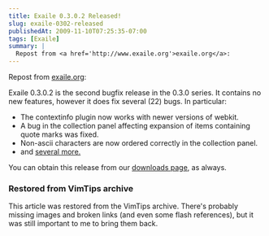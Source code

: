 ```yaml
---
title: Exaile 0.3.0.2 Released!
slug: exaile-0302-released
publishedAt: 2009-11-10T07:25:35-07:00
tags: [Exaile]
summary: |
  Repost from <a href='http://www.exaile.org'>exaile.org</a>:
---
```

<p>Repost from <a href='http://www.exaile.org'>exaile.org</a>:</p>

<p>Exaile 0.3.0.2 is the second bugfix release in the 0.3.0 series. It contains
no new features, however it does fix several (22) bugs. In particular:</p>

<ul>
<li>The contextinfo plugin now works with newer versions of webkit.</li>
<li>A bug in the collection panel affecting expansion of items containing quote
marks was fixed.</li>
<li>Non-ascii characters are now ordered correctly in the collection
panel.</li>
<li>and <a href="https://launchpad.net/exaile/0.3.0/0.3.0.2">several
more.</a></li>
</ul>

<p>You can obtain this release from our <a
href="http://www.exaile.org/downloads">downloads page</a>, as always. </p>

<div class="restored-from-archive">
  <h3>Restored from VimTips archive</h3>
  <p>
  This article was restored from the VimTips archive. There's probably
  missing images and broken links (and even some flash references), but it
  was still important to me to bring them back.
  </p>
</div>
